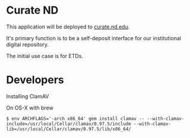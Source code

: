 Curate ND
=========

This application will be deployed to [curate.nd.edu](http://curate.nd.edu).

It's primary function is to be a self-deposit interface for our institutional digital repository.

The initial use case is for ETDs.

Developers
==========

Installing ClamAV

On OS-X with brew
```
$ env ARCHFLAGS='-arch x86_64' gem install clamav -- --with-clamav-include=/usr/local/Cellar/clamav/0.97.5/include --with-clamav-lib=/usr/local/Cellar/clamav/0.97.5/lib/x86_64/
```